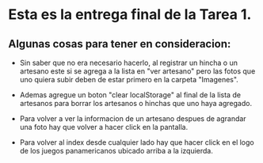 # Esta es la entrega final de la Tarea 1.

## Algunas cosas para tener en consideracion:
 
- Sin saber que no era necesario hacerlo, al registrar un hincha o un artesano este si se agrega a la lista en "ver artesano" pero las fotos que uno quiera subir deben de estar primero en la carpeta "Imagenes".

- Ademas agregue un boton "clear localStorage" al final de la lista de artesanos para borrar los artesanos o hinchas que uno haya agregado.

- Para volver a ver la informacion de un artesano despues de agrandar una foto hay que volver a hacer click en la pantalla.

- Para volver al index desde cualquier lado hay que hacer click en el logo de los juegos panamericanos ubicado arriba a la izquierda.